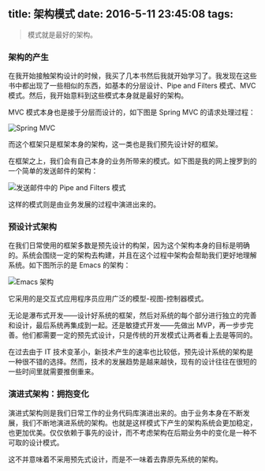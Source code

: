 title: 架构模式
date: 2016-5-11 23:45:08
tags:
---

> 模式就是最好的架构。

### 架构的产生

在我开始接触架构设计的时候，我买了几本书然后我就开始学习了。我发现在这些书中都出现了一些相似的东西，如基本的分层设计、Pipe and Filters 模式、MVC 模式。然后，我开始意料到这些模式本身就是最好的架构。

MVC 模式本身也是接于分层而设计的，如下图是 Spring MVC 的请求处理过程：

![Spring MVC](http://growth.phodal.com/assets/article/chapter8/spring-mvc.png)

而这个框架只是框架本身的架构，这一类也是我们预先设计好的框架。

<!-- more -->

在框架之上，我们会有自己本身的业务所带来的模式。如下图是我的网上搜罗到的一个简单的发送邮件的架构：

![发送邮件中的 Pipe and Filters 模式](http://growth.phodal.com/assets/article/chapter8/basic-paf.png)

这样的模式则是由业务发展的过程中演进出来的。

### 预设计式架构

在我们日常使用的框架多数是预先设计的构架，因为这个架构本身的目标是明确的。系统会围绕一定的架构去构建，并且在这个过程中架构会帮助我们更好地理解系统。如下图所示的是 Emacs 的架构：

![Emacs 架构](http://growth.phodal.com/assets/article/chapter8/emacs-architecture.png)

它采用的是交互式应用程序员应用广泛的模型-视图-控制器模式。

无论是瀑布式开发——设计好系统的框架，然后对系统的每个部分进行独立的完善和设计，最后系统再集成到一起。还是敏捷式开发——先做出 MVP，再一步步完善。他们都需要一定的预先式设计，只是传统的开发模式让两者看上去是等同的。

在过去由于 IT 技术变革小，新技术产生的速率也比较低，预先设计系统的架构是一种很不错的选择。然而，技术的发展趋势是越来越快，现有的设计往往在很短的一些时间里就需要推倒重来。

### 演进式架构：拥抱变化

演进式架构则是我们日常工作的业务代码库演进出来的。由于业务本身在不断发展，我们不断地演进系统的架构。也就是这样模式下产生的架构系统会更加稳定，也更加优美。仅仅依赖于事先的设计，而不考虑架构在后期业务中的变化是一种不可取的设计模式。

这不并意味着不采用预先式设计，而是不一味着去靠原先系统的架构。
